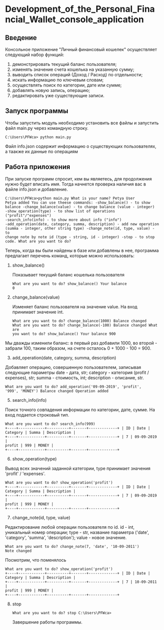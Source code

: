 # Development_of_the_Personal_Financial_Wallet_console_application

## Введение

Консольное приложение "Личный финансовый кошелек" осуществляет следующий набор функций:
  1. демонстрировать текущий баланс пользователя;
  2. изменять значение счета кошелька на указанную сумму;
  3. выводить список операций (Доход / Расход) по отдельности;
  4. искать информацию по ключевым словам;
  5. осуществлять поиск по категории, дате или сумме;
  6. добавлять новую запись, операцию;
  7. редактировать уже существующие записи.

## Запуск программы

Чтобы запустить модуль необходимо установить все файлы и запустить файл main.py через командную строку.

<code>C:\Users\PFWca> python main.py</code>

Файл info.json содержит информацию о существующих пользователях, а таакже их данные по операциям

## Работа приложения

При запуске программ спросит, кем вы являетесь, для продолжения нужно будет вписать имя. Тогда начнется проверка наличия вас в файле info.json и добавление.

<code>C:\Users\PFWca>python main.py
What is your name? Petya
User Petya added
You can use theese commands:
 -show_balance() - to show balance
 -change_balance(value) - to change balance (value - integer)
 -show_operation(type) - to show list of operations ("profit"/"expenses")
 -search_info(info) - to show more about info ("info")
 -add_operation(date, category, summa, description) - add new operation (summa - integer, other string type)
 -change_note(id, type, value) - to change note by note id (type - string, id - integer)
 -stop - to stop code.
What are you want to do?
</code>

Теперь, когда вы были найдены в базе или добавлены в нее, программа предлагает перечень команд, которые можно использовать:

1. show_balance()
   
   Показывает текущий баланс кошелька пользователя

   <code>What are you want to do? show_balance()
Your balance 0</code>
3. change_balance(value)
   
    Изменяет баланс пользователя на значение value. На вход принимает значение int.

    <code>What are you want to do? change_balance(1000)
Balance changed
What are you want to do? change_balance(-100)
Balance changed
What are you want to do? show_balance()
Your balance 900</code>

Мы дважды изменили баланс: в первый раз добавили 1000, во второй - забрали 100, таким образом, на счете осталось 0 + 1000 - 100 = 900.

3. add_operation(date, category, summa, description)

  Добавляет операцию, совершенную пользователем, записывая следующие параметры date - дата, str; category - категория (profit / expenses), str; summa - стоимость, int; description - описание, str.

  <code>What are you want to do? add_operation('09-09-2019', 'profit', '999', 'MONEY')
Balance changed
Operation added</code>

5. search_info(info)

  Поиск точного совпадения информации по категории, дате, сумме. На вход подается строковый тип. 

  <code>What are you want to do? search_info(999)
+----+------------+----------+-------+-------------+
| ID |    Date    | Category | Summa | Description |
+----+------------+----------+-------+-------------+
| 7  | 09-09-2019 |  profit  |  999  |    MONEY    |
+----+------------+----------+-------+-------------+</code>
  
6. show_operation(type)

  Вывод всех значений заданной категории, type принимает значения 'profit' / 'expenses'.

  <code>What are you want to do? show_operation('profit')
+----+------------+----------+-------+-------------+
| ID |    Date    | Category | Summa | Description |
+----+------------+----------+-------+-------------+
| 7  | 09-09-2019 |  profit  |  999  |    MONEY    |
+----+------------+----------+-------+-------------+</code>

7. change_note(id, type, value)

  Редактирование любой операции пользователя по id. id - int, уникальный номер операции; type - str, название параметра ('date', 'category', 'summa', 'description'); value - новое значение.

  <code>What are you want to do? change_note(7, 'date', '10-09-2011')
Note changed</code>

Посмотрим, что поменялось

<code>What are you want to do? show_operation('profit')
+----+------------+----------+-------+-------------+
| ID |    Date    | Category | Summa | Description |
+----+------------+----------+-------+-------------+
| 7  | 10-09-2011 |  profit  |  999  |    MONEY    |
+----+------------+----------+-------+-------------+</code>

8. stop

   <code>What are you want to do? stop
   C:\Users\PFWca></code>

   Завершение работы программы.

   
